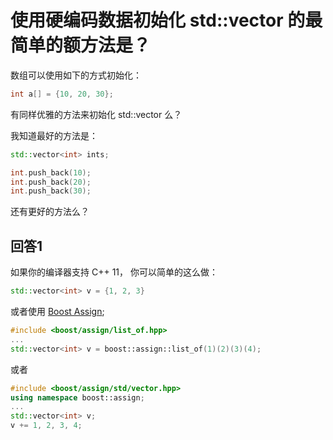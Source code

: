 # 使用硬编码数据初始化 std::vector 的最简单的额方法是？

数组可以使用如下的方式初始化：

```C++
int a[] = {10, 20, 30};
```

有同样优雅的方法来初始化 std::vector 么？

我知道最好的方法是：

```C++
std::vector<int> ints;

int.push_back(10);
int.push_back(20);
int.push_back(30);
```

还有更好的方法么？

## 回答1

如果你的编译器支持 C++ 11， 你可以简单的这么做：

```C++
std::vector<int> v = {1, 2, 3}
```

或者使用 [Boost Assign](http://www.boost.org/doc/libs/1_42_0/libs/assign/doc/index.html);

```C++
#include <boost/assign/list_of.hpp>
...
std::vector<int> v = boost::assign::list_of(1)(2)(3)(4);
```

或者

```C++
#include <boost/assign/std/vector.hpp>
using namespace boost::assign;
...
std::vector<int> v;
v += 1, 2, 3, 4;
```
